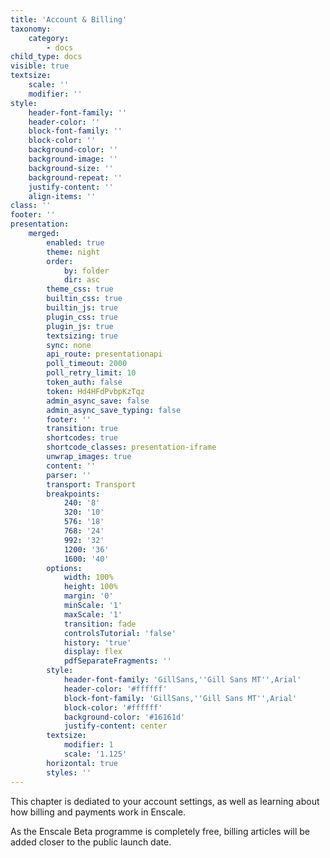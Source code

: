 ```yaml
---
title: 'Account & Billing'
taxonomy:
    category:
        - docs
child_type: docs
visible: true
textsize:
    scale: ''
    modifier: ''
style:
    header-font-family: ''
    header-color: ''
    block-font-family: ''
    block-color: ''
    background-color: ''
    background-image: ''
    background-size: ''
    background-repeat: ''
    justify-content: ''
    align-items: ''
class: ''
footer: ''
presentation:
    merged:
        enabled: true
        theme: night
        order:
            by: folder
            dir: asc
        theme_css: true
        builtin_css: true
        builtin_js: true
        plugin_css: true
        plugin_js: true
        textsizing: true
        sync: none
        api_route: presentationapi
        poll_timeout: 2000
        poll_retry_limit: 10
        token_auth: false
        token: Hd4HFdPvbpKzTqz
        admin_async_save: false
        admin_async_save_typing: false
        footer: ''
        transition: true
        shortcodes: true
        shortcode_classes: presentation-iframe
        unwrap_images: true
        content: ''
        parser: ''
        transport: Transport
        breakpoints:
            240: '8'
            320: '10'
            576: '18'
            768: '24'
            992: '32'
            1200: '36'
            1600: '40'
        options:
            width: 100%
            height: 100%
            margin: '0'
            minScale: '1'
            maxScale: '1'
            transition: fade
            controlsTutorial: 'false'
            history: 'true'
            display: flex
            pdfSeparateFragments: ''
        style:
            header-font-family: 'GillSans,''Gill Sans MT'',Arial'
            header-color: '#ffffff'
            block-font-family: 'GillSans,''Gill Sans MT'',Arial'
            block-color: '#ffffff'
            background-color: '#16161d'
            justify-content: center
        textsize:
            modifier: 1
            scale: '1.125'
        horizontal: true
        styles: ''
---
```


This chapter is dediated to your account settings, as well as learning about how billing and payments work in Enscale.


As the Enscale Beta programme is completely free, billing articles will be added closer to the public launch date.